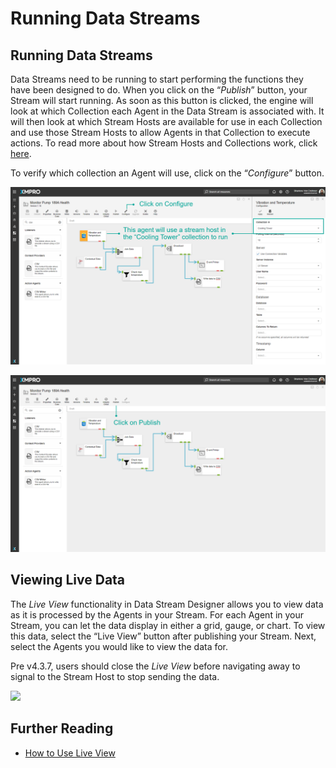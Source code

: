 # Running Data Streams

## Running Data Streams

Data Streams need to be running to start performing the functions they have been designed to do. When you click on the “_Publish_” button, your Stream will start running. As soon as this button is clicked, the engine will look at which Collection each Agent in the Data Stream is associated with. It will then look at which Stream Hosts are available for use in each Collection and use those Stream Hosts to allow Agents in that Collection to execute actions. To read more about how Stream Hosts and Collections work, click [here](../collection.md).

To verify which collection an Agent will use, click on the “_Configure_” button. &#x20;

![](<../../.gitbook/assets/image (1756).png>)

![](<../../.gitbook/assets/image (776).png>)

## Viewing Live Data

The _Live View_ functionality in Data Stream Designer allows you to view data as it is processed by the Agents in your Stream. For each Agent in your Stream, you can let the data display in either a grid, gauge, or chart. To view this data, select the “Live View” button after publishing your Stream. Next, select the Agents you would like to view the data for. &#x20;

<!-- unsupported tag removed -->
Pre v4.3.7, users should close the _Live View_ before navigating away to signal to the Stream Host to stop sending the data.
<!-- unsupported tag removed -->

![](../../.gitbook/assets/IC\_3.png)

## Further Reading

* [How to Use Live View](../../how-tos/data-streams/use-live-view.md)

